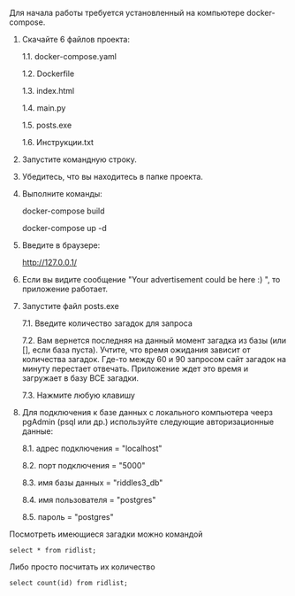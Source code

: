 Для начала работы требуется установленный на компьютере docker-compose.

1. Скачайте 6 файлов проекта:

	1.1. docker-compose.yaml
   
	1.2. Dockerfile
   
	1.3. index.html
   
	1.4. main.py
   
	1.5. posts.exe
   
	1.6. Инструкции.txt

2. Запустите командную строку.
   
3. Убедитесь, что вы находитесь в папке проекта.
   
4. Выполните команды:

	docker-compose build

	docker-compose up -d

5. Введите в браузере:

	http://127.0.0.1/

6. Если вы видите сообщение "Your advertisement could be here :) ", то приложение работает.

7. Запустите файл posts.exe

	7.1. Введите количество загадок для запроса
   
	7.2. Вам вернется последняя на данный момент загадка из базы (или [], если база пуста). Учтите, что время ожидания зависит от количества загадок. Где-то между 60 и 90 запросом сайт загадок на минуту перестает отвечать. Приложение ждет это время и загружает в базу ВСЕ загадки.
   
	7.3. Нажмите любую клавишу

8. Для подключения к базе данных с локального компьютера чеерз pgAdmin (psql или др.) используйте следующие авторизационные данные:

	8.1. адрес подключения = "localhost"
    
	8.2. порт подключения = "5000"
    
	8.3. имя базы данных = "riddles3_db"
    
	8.4. имя пользователя = "postgres"
    
	8.5. пароль = "postgres"

Посмотреть имеющиеся загадки можно командой 

	select * from ridlist;

Либо просто посчитать их количество

	select count(id) from ridlist;

